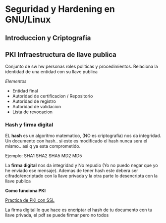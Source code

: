 # Seguridad y Hardening en GNU/Linux

## Introduccion y Criptografia

## PKI Infraestructura de llave publica

Conjunto de sw hw personas roles politicas y procedimientos. Relaciona la identidad de una entidad con su llave publica

_Elementos_

- Entidad final
- Autoridad de certificacion / Repositorio
- Autoridad de registro
- Autoridad de validacion
- Lista de revocacion

### Hash y firma digital

EL **hash** es un algoritmo matematico, (NO es criptografia) nos da integridad. Un documento con hash.. si este es modificado el hash nunca sera el mismo.. asi q ya esta comprometido.

Ejemplo: SHA1 SHA2 SHA5 MD2 MD5

La **firma digital** nos da integridad y No repudio (Yo no puedo negar que yo he enviado ese mensaje). Ademas de tener hash este debera ser cifrado/encriptado con la llave privada y la otra parte lo desencripta con la llave publica

**Como funciona PKI**

[Practica de PKI con SSL](./practices/certificate-authority.md)

La firma digital lo que hace es encriptar el hash de tu documento con tu llave privada, el pdf se puede firmar pero no todos
